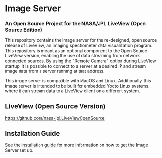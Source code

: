 # Image Server
### An Open Source Project for the NASA/JPL LiveView (Open Source Edition)
<!-- <img src="images/icon.png" alt="LiveView-icon" width="256"/> -->

This repository contains the image server for the re-designed, open source release of LiveView, an imaging spectrometer data visualization program. This repository is meant as an optional component to the Open Source LiveView version, enabling the use of data streaming from network connected sources. By using the "Remote Camera" option during LiveView startup, it is possible to connect to a server at a desired IP and stream image data from a server running at that address. 

This image server is compatible with MacOS and Linux. Additionally, this image server is intended to be built for embedded Yocto Linux systems, where it can stream data to a LiveView client on a different system. 

## LiveView (Open Source Version)
https://github.com/nasa-jpl/LiveViewOpenSource

## Installation Guide
See the [installation guide](https://github.com/scott-huson/ImageServer/wiki/Installation-Guide) for more information on how to get the Image Server set up. 

